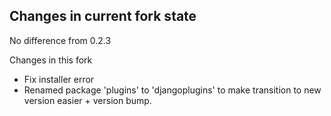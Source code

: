 Changes in current fork state
--------------------
No difference from 0.2.3

Changes in this fork

* Fix installer error
* Renamed package 'plugins' to 'djangoplugins' to make transition to new version easier + version bump.